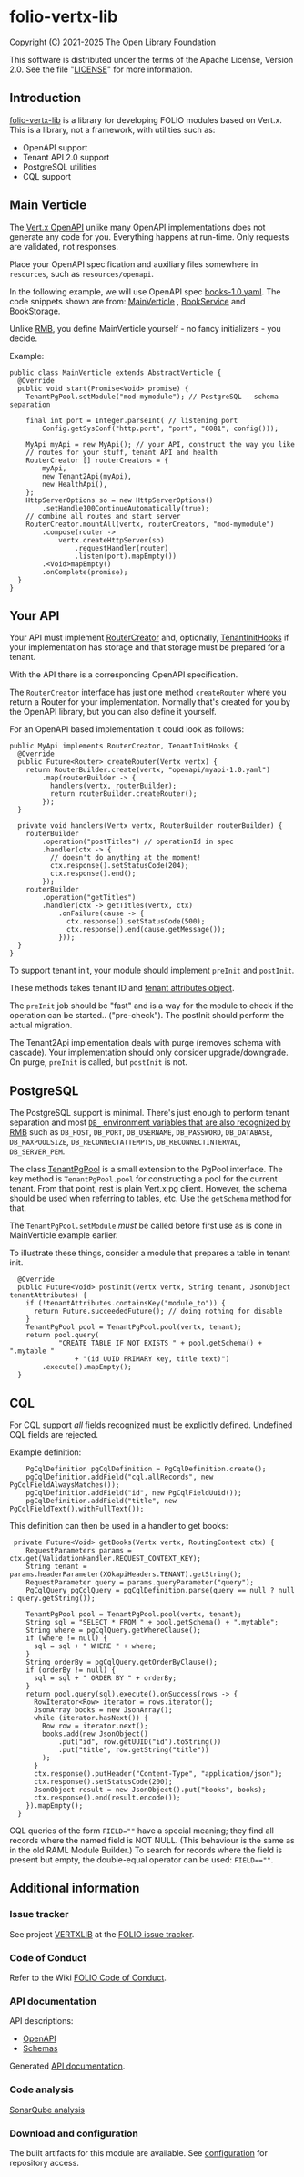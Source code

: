 # folio-vertx-lib

Copyright (C) 2021-2025 The Open Library Foundation

This software is distributed under the terms of the Apache License,
Version 2.0. See the file "[LICENSE](LICENSE)" for more information.

## Introduction

[folio-vertx-lib](https://github.com/folio-org/folio-vertx-lib)
is a library for developing FOLIO modules based on Vert.x. This is a
library, not a framework, with utilities such as:

 * OpenAPI support
 * Tenant API 2.0 support
 * PostgreSQL utilities
 * CQL support

## Main Verticle

The [Vert.x OpenAPI](https://vertx.io/docs/vertx-web-openapi/java/) unlike
many OpenAPI implementations does not generate any code for you. Everything
happens at run-time. Only requests are validated, not responses.

Place your OpenAPI specification and auxiliary files somewhere in `resources`,
such as `resources/openapi`.

In the following example, we will
use OpenAPI spec
[books-1.0.yaml](mod-example/src/main/resources/openapi/books-1.0.yaml).
The code snippets shown are from:
[MainVerticle](mod-example/src/main/java/org/folio/tlib/example/MainVerticle.java)
,
[BookService](mod-example/src/main/java/org/folio/tlib/example/service/BookService.java)
and
[BookStorage](mod-example/src/main/java/org/folio/tlib/example/storage/BookStorage.java).

Unlike
[RMB](https://github.com/folio-org/raml-module-builder), you define
MainVerticle yourself - no fancy initializers - you decide.

Example:
```
public class MainVerticle extends AbstractVerticle {
  @Override
  public void start(Promise<Void> promise) {
    TenantPgPool.setModule("mod-mymodule"); // PostgreSQL - schema separation

    final int port = Integer.parseInt( // listening port
        Config.getSysConf("http.port", "port", "8081", config()));

    MyApi myApi = new MyApi(); // your API, construct the way you like
    // routes for your stuff, tenant API and health
    RouterCreator [] routerCreators = {
        myApi,
        new Tenant2Api(myApi),
        new HealthApi(),
    };
    HttpServerOptions so = new HttpServerOptions()
        .setHandle100ContinueAutomatically(true);
    // combine all routes and start server
    RouterCreator.mountAll(vertx, routerCreators, "mod-mymodule")
        .compose(router ->
            vertx.createHttpServer(so)
                .requestHandler(router)
                .listen(port).mapEmpty())
        .<Void>mapEmpty()
        .onComplete(promise);
  }
}
```

## Your API

Your API must implement [RouterCreator](core/src/main/java/org/folio/tlib/RouterCreator.java)
and, optionally, [TenantInitHooks](core/src/main/java/org/folio/tlib/TenantInitHooks.java)
if your implementation has storage and that storage must be prepared for a
tenant.

With the API there is a corresponding OpenAPI specification.

The `RouterCreator` interface has just one method `createRouter` where you
return a Router for your implementation. Normally that's created for you by the
OpenAPI library, but you can also define it yourself.

For an OpenAPI based implementation it could look as follows:

```
public MyApi implements RouterCreator, TenantInitHooks {
  @Override
  public Future<Router> createRouter(Vertx vertx) {
    return RouterBuilder.create(vertx, "openapi/myapi-1.0.yaml")
        .map(routerBuilder -> {
          handlers(vertx, routerBuilder);
          return routerBuilder.createRouter();
        });
  }

  private void handlers(Vertx vertx, RouterBuilder routerBuilder) {
    routerBuilder
        .operation("postTitles") // operationId in spec
        .handler(ctx -> {
          // doesn't do anything at the moment!
          ctx.response().setStatusCode(204);
          ctx.response().end();
        });
    routerBuilder
        .operation("getTitles")
        .handler(ctx -> getTitles(vertx, ctx)
            .onFailure(cause -> {
              ctx.response().setStatusCode(500);
              ctx.response().end(cause.getMessage());
            }));
  }
}
```

To support tenant init, your module should implement `preInit` and `postInit`.

These methods takes tenant ID and
[tenant attributes object](core/src/main/resources/openapi/schemas/tenantAttributes.json).

The `preInit` job should be "fast" and is a way for the module to check if the
operation can be started.. ("pre-check"). The postInit should perform the
actual migration.

The Tenant2Api implementation deals with purge (removes schema with cascade).
Your implementation should only consider upgrade/downgrade. On purge,
`preInit` is called, but `postInit` is not.

## PostgreSQL

The PostgreSQL support is minimal. There's just enough to perform tenant
separation and most
[`DB_` environment variables that are also recognized by RMB](https://github.com/folio-org/raml-module-builder#environment-variables)
such as `DB_HOST`, `DB_PORT`, `DB_USERNAME`, `DB_PASSWORD`, `DB_DATABASE`,
`DB_MAXPOOLSIZE`, `DB_RECONNECTATTEMPTS`, `DB_RECONNECTINTERVAL`, `DB_SERVER_PEM`.

The class [TenantPgPool](core/src/main/java/org/folio/tlib/postgres/TenantPgPool.java) is
a small extension to the PgPool interface. The key method is `TenantPgPool.pool`
for constructing a pool for the current tenant. From that point, rest is plain
Vert.x pg client. However, the schema should be used when referring to tables, etc.
Use the `getSchema` method for that.

The `TenantPgPool.setModule` *must* be called before first use as is done in
MainVerticle example earlier.

To illustrate these things, consider a module that prepares a table in
tenant init.

```
  @Override
  public Future<Void> postInit(Vertx vertx, String tenant, JsonObject tenantAttributes) {
    if (!tenantAttributes.containsKey("module_to")) {
      return Future.succeededFuture(); // doing nothing for disable
    }
    TenantPgPool pool = TenantPgPool.pool(vertx, tenant);
    return pool.query(
            "CREATE TABLE IF NOT EXISTS " + pool.getSchema() + ".mytable "
                + "(id UUID PRIMARY key, title text)")
        .execute().mapEmpty();
  }
```

## CQL

For CQL support *all* fields recognized must be explicitly defined.
Undefined CQL fields are rejected.

Example definition:

```
    PgCqlDefinition pgCqlDefinition = PgCqlDefinition.create();
    pgCqlDefinition.addField("cql.allRecords", new PgCqlFieldAlwaysMatches());
    pgCqlDefinition.addField("id", new PgCqlFieldUuid());
    pgCqlDefinition.addField("title", new PgCqlFieldText().withFullText());
```

This definition can then be used in a handler to get books:

```
 private Future<Void> getBooks(Vertx vertx, RoutingContext ctx) {
    RequestParameters params = ctx.get(ValidationHandler.REQUEST_CONTEXT_KEY);
    String tenant = params.headerParameter(XOkapiHeaders.TENANT).getString();
    RequestParameter query = params.queryParameter("query");
    PgCqlQuery pgCqlQuery = pgCqlDefinition.parse(query == null ? null : query.getString());

    TenantPgPool pool = TenantPgPool.pool(vertx, tenant);
    String sql = "SELECT * FROM " + pool.getSchema() + ".mytable";
    String where = pgCqlQuery.getWhereClause();
    if (where != null) {
      sql = sql + " WHERE " + where;
    }
    String orderBy = pgCqlQuery.getOrderByClause();
    if (orderBy != null) {
      sql = sql + " ORDER BY " + orderBy;
    }
    return pool.query(sql).execute().onSuccess(rows -> {
      RowIterator<Row> iterator = rows.iterator();
      JsonArray books = new JsonArray();
      while (iterator.hasNext()) {
        Row row = iterator.next();
        books.add(new JsonObject()
            .put("id", row.getUUID("id").toString())
            .put("title", row.getString("title"))
        );
      }
      ctx.response().putHeader("Content-Type", "application/json");
      ctx.response().setStatusCode(200);
      JsonObject result = new JsonObject().put("books", books);
      ctx.response().end(result.encode());
    }).mapEmpty();
  }
```

CQL queries of the form `FIELD=""` have a special meaning; they find all records where the named field is NOT NULL. (This behaviour is the same as in the old RAML Module Builder.) To search for records where the field is present but empty, the double-equal operator can be used: `FIELD==""`.

## Additional information

### Issue tracker

See project [VERTXLIB](https://issues.folio.org/browse/VERTXLIB)
at the [FOLIO issue tracker](https://dev.folio.org/guidelines/issue-tracker).

### Code of Conduct

Refer to the Wiki [FOLIO Code of Conduct](https://wiki.folio.org/display/COMMUNITY/FOLIO+Code+of+Conduct).

### API documentation

API descriptions:

 * [OpenAPI](core/src/main/resources/openapi/)
 * [Schemas](core/src/main/resources/openapi/schemas/)

Generated [API documentation](https://dev.folio.org/reference/api/#folio-vertx-lib).

### Code analysis

[SonarQube analysis](https://sonarcloud.io/project/overview?id=org.folio%3Afolio-vertx-lib)

### Download and configuration

The built artifacts for this module are available.
See [configuration](https://dev.folio.org/download/artifacts) for repository access.
